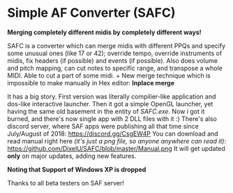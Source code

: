 Simple AF Converter (SAFC)
==========================

**Merging completely different midis by completely different ways!**

SAFC is a converter which can merge midis with different PPQs and specify some unusual ones (like 17 or 42); override tempo, override instruments of midis, fix headers (if possible) and events (if possible). Also does volume and pitch mapping, can cut notes to specific range, and transpose a whole MIDI. Able to cut a part of some midi. + New merge technique which is impossible to make manually in Hex editor: **Inplace merge**

It has a big story. First version was literally compilier-like application and dos-like interactive launcher. Then it got a simple OpenGL launcher, yet having the same old basement in the entity of *SAFC.exe*. Now i got it burned, and there's now single app with 2 DLL files with it :)
There's also discord server, where SAF apps were publishing all that time since July/August of 2018: https://discord.gg/CsgEW4P
You can download and read manual right here *(it's just a png file, so anyone anywhere can read it)*: https://github.com/DixelU/SAFC/blob/master/Manual.png It will get updated **only** on major updates, adding new features.

**Noting that Support of Windows XP is dropped**

Thanks to all beta testers on SAF server!  

